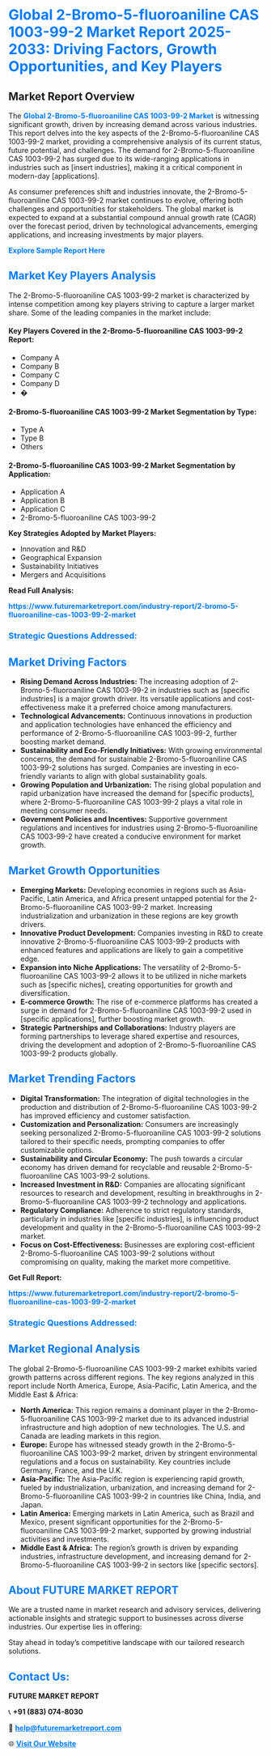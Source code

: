<h1 style="color: #007BFF;">Global 2-Bromo-5-fluoroaniline CAS 1003-99-2 Market Report 2025-2033: Driving Factors, Growth Opportunities, and Key Players</h1>

<section id="overview">
<h2>Market Report Overview</h2>
<p>The <a href="https://www.futuremarketreport.com/industry-report/2-bromo-5-fluoroaniline-cas-1003-99-2-market" style="color: #007BFF; text-decoration: none;"><strong>Global 2-Bromo-5-fluoroaniline CAS 1003-99-2 Market</strong></a> is witnessing significant growth, driven by increasing demand across various industries. This report delves into the key aspects of the 2-Bromo-5-fluoroaniline CAS 1003-99-2 market, providing a comprehensive analysis of its current status, future potential, and challenges. The demand for 2-Bromo-5-fluoroaniline CAS 1003-99-2 has surged due to its wide-ranging applications in industries such as [insert industries], making it a critical component in modern-day [applications].</p>
<p>As consumer preferences shift and industries innovate, the 2-Bromo-5-fluoroaniline CAS 1003-99-2 market continues to evolve, offering both challenges and opportunities for stakeholders. The global market is expected to expand at a substantial compound annual growth rate (CAGR) over the forecast period, driven by technological advancements, emerging applications, and increasing investments by major players.</p>
</section>

<section id="overview">
<p><a href="https://www.futuremarketreport.com/request-sample/reportId=116555" style="color: #007BFF; text-decoration: none;"><strong>Explore Sample Report Here</strong></a></p>
</section>

<section id="key-players">
<h2 style="color: #007BFF;">Market Key Players Analysis</h2>
<p>The 2-Bromo-5-fluoroaniline CAS 1003-99-2 market is characterized by intense competition among key players striving to capture a larger market share. Some of the leading companies in the market include:</p>
<h4>Key Players Covered in the 2-Bromo-5-fluoroaniline CAS 1003-99-2 Report:</h4>
<ul><li>Company A</li><li>Company B</li><li>Company C</li><li>Company D</li><li>�</li></ul>
<h4>2-Bromo-5-fluoroaniline CAS 1003-99-2 Market Segmentation by Type:</h4>
<ul><li>Type A</li><li>Type B</li><li>Others</li></ul>

<h4>2-Bromo-5-fluoroaniline CAS 1003-99-2 Market Segmentation by Application:</h4>
<ul><li>Application A</li><li>Application B</li><li>Application C</li><li>2-Bromo-5-fluoroaniline CAS 1003-99-2</li></ul>
<p><strong>Key Strategies Adopted by Market Players:</strong></p>
<ul>
<li>Innovation and R&D</li>
<li>Geographical Expansion</li>
<li>Sustainability Initiatives</li>
<li>Mergers and Acquisitions</li>
</ul>
</section>

<section>
<p><strong>Read Full Analysis: </strong></p><a href="https://www.futuremarketreport.com/industry-report/2-bromo-5-fluoroaniline-cas-1003-99-2-market" style="color: #007BFF; text-decoration: none;"><strong>https://www.futuremarketreport.com/industry-report/2-bromo-5-fluoroaniline-cas-1003-99-2-market</strong></a>
<h3 style="color: #007BFF;">Strategic Questions Addressed:</h3>
</section>

<section id="driving-factors">
<h2 style="color: #007BFF;">Market Driving Factors</h2>
<ul>
<li><strong>Rising Demand Across Industries:</strong> The increasing adoption of 2-Bromo-5-fluoroaniline CAS 1003-99-2 in industries such as [specific industries] is a major growth driver. Its versatile applications and cost-effectiveness make it a preferred choice among manufacturers.</li>
<li><strong>Technological Advancements:</strong> Continuous innovations in production and application technologies have enhanced the efficiency and performance of 2-Bromo-5-fluoroaniline CAS 1003-99-2, further boosting market demand.</li>
<li><strong>Sustainability and Eco-Friendly Initiatives:</strong> With growing environmental concerns, the demand for sustainable 2-Bromo-5-fluoroaniline CAS 1003-99-2 solutions has surged. Companies are investing in eco-friendly variants to align with global sustainability goals.</li>
<li><strong>Growing Population and Urbanization:</strong> The rising global population and rapid urbanization have increased the demand for [specific products], where 2-Bromo-5-fluoroaniline CAS 1003-99-2 plays a vital role in meeting consumer needs.</li>
<li><strong>Government Policies and Incentives:</strong> Supportive government regulations and incentives for industries using 2-Bromo-5-fluoroaniline CAS 1003-99-2 have created a conducive environment for market growth.</li>
</ul>
</section>

<section id="growth-opportunities">
<h2 style="color: #007BFF;">Market Growth Opportunities</h2>
<ul>
<li><strong>Emerging Markets:</strong> Developing economies in regions such as Asia-Pacific, Latin America, and Africa present untapped potential for the 2-Bromo-5-fluoroaniline CAS 1003-99-2 market. Increasing industrialization and urbanization in these regions are key growth drivers.</li>
<li><strong>Innovative Product Development:</strong> Companies investing in R&D to create innovative 2-Bromo-5-fluoroaniline CAS 1003-99-2 products with enhanced features and applications are likely to gain a competitive edge.</li>
<li><strong>Expansion into Niche Applications:</strong> The versatility of 2-Bromo-5-fluoroaniline CAS 1003-99-2 allows it to be utilized in niche markets such as [specific niches], creating opportunities for growth and diversification.</li>
<li><strong>E-commerce Growth:</strong> The rise of e-commerce platforms has created a surge in demand for 2-Bromo-5-fluoroaniline CAS 1003-99-2 used in [specific applications], further boosting market growth.</li>
<li><strong>Strategic Partnerships and Collaborations:</strong> Industry players are forming partnerships to leverage shared expertise and resources, driving the development and adoption of 2-Bromo-5-fluoroaniline CAS 1003-99-2 products globally.</li>
</ul>
</section>

<section id="trending-factors">
<h2 style="color: #007BFF;">Market Trending Factors</h2>
<ul>
<li><strong>Digital Transformation:</strong> The integration of digital technologies in the production and distribution of 2-Bromo-5-fluoroaniline CAS 1003-99-2 has improved efficiency and customer satisfaction.</li>
<li><strong>Customization and Personalization:</strong> Consumers are increasingly seeking personalized 2-Bromo-5-fluoroaniline CAS 1003-99-2 solutions tailored to their specific needs, prompting companies to offer customizable options.</li>
<li><strong>Sustainability and Circular Economy:</strong> The push towards a circular economy has driven demand for recyclable and reusable 2-Bromo-5-fluoroaniline CAS 1003-99-2 solutions.</li>
<li><strong>Increased Investment in R&D:</strong> Companies are allocating significant resources to research and development, resulting in breakthroughs in 2-Bromo-5-fluoroaniline CAS 1003-99-2 technology and applications.</li>
<li><strong>Regulatory Compliance:</strong> Adherence to strict regulatory standards, particularly in industries like [specific industries], is influencing product development and quality in the 2-Bromo-5-fluoroaniline CAS 1003-99-2 market.</li>
<li><strong>Focus on Cost-Effectiveness:</strong> Businesses are exploring cost-efficient 2-Bromo-5-fluoroaniline CAS 1003-99-2 solutions without compromising on quality, making the market more competitive.</li>
</ul>
</section>

<section>
<p><strong>Get Full Report: </strong></p><a href="https://www.futuremarketreport.com/industry-report/2-bromo-5-fluoroaniline-cas-1003-99-2-market" style="color: #007BFF; text-decoration: none;"><strong>https://www.futuremarketreport.com/industry-report/2-bromo-5-fluoroaniline-cas-1003-99-2-market</strong></a>
<h3 style="color: #007BFF;">Strategic Questions Addressed:</h3>
</section>


<section id="regional-analysis">
<h2 style="color: #007BFF;">Market Regional Analysis</h2>
<p>The global 2-Bromo-5-fluoroaniline CAS 1003-99-2 market exhibits varied growth patterns across different regions. The key regions analyzed in this report include North America, Europe, Asia-Pacific, Latin America, and the Middle East & Africa:</p>
<ul>
<li><strong>North America:</strong> This region remains a dominant player in the 2-Bromo-5-fluoroaniline CAS 1003-99-2 market due to its advanced industrial infrastructure and high adoption of new technologies. The U.S. and Canada are leading markets in this region.</li>
<li><strong>Europe:</strong> Europe has witnessed steady growth in the 2-Bromo-5-fluoroaniline CAS 1003-99-2 market, driven by stringent environmental regulations and a focus on sustainability. Key countries include Germany, France, and the U.K.</li>
<li><strong>Asia-Pacific:</strong> The Asia-Pacific region is experiencing rapid growth, fueled by industrialization, urbanization, and increasing demand for 2-Bromo-5-fluoroaniline CAS 1003-99-2 in countries like China, India, and Japan.</li>
<li><strong>Latin America:</strong> Emerging markets in Latin America, such as Brazil and Mexico, present significant opportunities for the 2-Bromo-5-fluoroaniline CAS 1003-99-2 market, supported by growing industrial activities and investments.</li>
<li><strong>Middle East & Africa:</strong> The region’s growth is driven by expanding industries, infrastructure development, and increasing demand for 2-Bromo-5-fluoroaniline CAS 1003-99-2 in sectors like [specific sectors].</li>
</ul>
</section>

<footer>
<h2 style="color: #007BFF;">About FUTURE MARKET REPORT</h2>
<p>We are a trusted name in market research and advisory services, delivering actionable insights and strategic support to businesses across diverse industries. Our expertise lies in offering:</p>

<p>Stay ahead in today’s competitive landscape with our tailored research solutions.</p>

<h2 style="color: #007BFF;">Contact Us:</h2>
<p><strong>FUTURE MARKET REPORT</strong></p>
<p>📞 <strong>+91 (883) 074-8030</strong></p>
<p>📧 <strong><a href="mailto:help@futuremarketreport.com" style="color: #007BFF;">help@futuremarketreport.com</a></strong></p>
<p>🌐 <strong><a href="https://www.futuremarketreport.com/" style="color: #007BFF;">Visit Our Website</a></strong></p>
</footer>